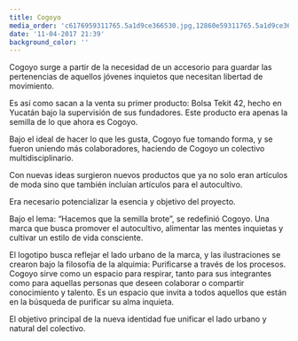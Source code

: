 ```yaml
---
title: Cogoyo
media_order: 'c6176959311765.5a1d9ce366530.jpg,12860e59311765.5a1d9ce3680f9.jpg,68da2e59311765.5a1d9ce36783e.jpg,e5feb059311765.5a1d9ce3684e4.png,c3d30659311765.5a1d9ce366fdd.jpg,fa62c959311765.5a1d9ce36680f.png,b227a459311765.5a1d9ce367bbc.png,8d231f59311765.5a1d9ce365f95.png,12bd3359311765.5a1d9ce368da6.png,62cc1f59311765.5a1d9ce366c2e.png,91425c59311765.5a1d9ce3689e0.png,e0b12259311765.5a1d9ce36740d.png'
date: '11-04-2017 21:39'
background_color: ''
---
```


Cogoyo surge a partir de la necesidad de un accesorio para guardar las pertenencias de aquellos jóvenes inquietos que necesitan libertad de movimiento. 
  
Es así como sacan a la venta su primer producto: Bolsa Tekit 42, hecho en Yucatán bajo la supervisión de sus fundadores. Este producto era apenas la semilla de lo que ahora es Cogoyo.

Bajo el ideal de hacer lo que les gusta, Cogoyo fue tomando forma, y se fueron uniendo más colaboradores, haciendo de Cogoyo un colectivo multidisciplinario. 

Con nuevas ideas surgieron nuevos productos que ya no solo eran artículos de moda sino que también incluían artículos para el autocultivo.

Era necesario potencializar la esencia y objetivo del proyecto.

Bajo el lema: “Hacemos que la semilla brote”, se redefinió Cogoyo. Una marca que busca promover el autocultivo, alimentar las mentes inquietas y cultivar un estilo de vida consciente. 

El logotipo busca reflejar el lado urbano de la marca, y las ilustraciones se crearon bajo la filosofía de la alquimia: Purificarse a través de los procesos. Cogoyo sirve como un espacio para respirar, tanto para sus integrantes como para aquellas personas que deseen colaborar o compartir conocimiento y talento. Es un espacio que invita a todos aquellos que están en la búsqueda de purificar su alma inquieta.

El objetivo principal de la nueva identidad fue unificar el lado urbano y natural del colectivo.
